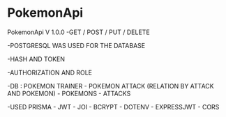 # PokemonApi
PokemonApi V 1.0.0
-GET / POST / PUT / DELETE

-POSTGRESQL WAS USED FOR THE DATABASE

-HASH AND TOKEN

-AUTHORIZATION AND ROLE

-DB : POKEMON TRAINER - POKEMON ATTACK (RELATION BY ATTACK AND POKEMON) - POKEMONS - ATTACKS

-USED PRISMA - JWT - JOI - BCRYPT - DOTENV - EXPRESSJWT - CORS
